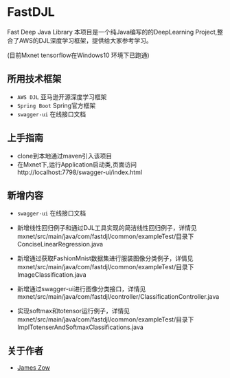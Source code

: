 # FastDJL
Fast Deep Java Library
本项目是一个纯Java编写的的DeepLearning Project,整合了AWS的DJL深度学习框架，提供给大家参考学习。

(目前Mxnet tensorflow在Windows10 环境下已跑通)

## 所用技术框架

* `AWS DJL` 亚马逊开源深度学习框架
* `Spring Boot` Spring官方框架
* `swagger-ui` 在线接口文档

## 上手指南
* clone到本地通过maven引入该项目<br>
* 在Mxnet下,运行Application启动类,页面访问http://localhost:7798/swagger-ui/index.html <br>

## 新增内容 
* `swagger-ui` 在线接口文档

* 新增线性回归例子和通过DJL工具实现的简洁线性回归例子，详情见mxnet/src/main/java/com/fastdjl/common/exampleTest/目录下ConciseLinearRegression.java

* 新增通过获取FashionMnist数据集进行服装图像分类例子，详情见mxnet/src/main/java/com/fastdjl/common/exampleTest/目录下ImageClassification.java

* 新增通过swagger-ui进行图像分类接口，详情见mxnet/src/main/java/com/fastdjl/controller/ClassificationController.java

* 实现softmax和totensor运行例子，详情见mxnet/src/main/java/com/fastdjl/common/exampleTest/目录下ImplTotenserAndSoftmaxClassifications.java


## 关于作者
* [James Zow](https://github.com/Jzow)
